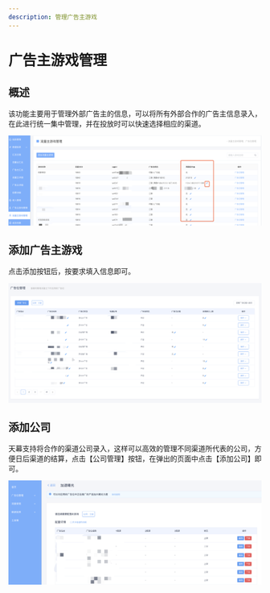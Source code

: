 ```yaml
---
description: 管理广告主游戏
---
```


# 广告主游戏管理

## 概述

该功能主要用于管理外部广告主的信息，可以将所有外部合作的广告主信息录入，在此进行统一集中管理，并在投放时可以快速选择相应的渠道。

![](../../.gitbook/assets/image%20%28122%29.png)

## 添加广告主游戏

点击添加按钮后，按要求填入信息即可。

![](../../.gitbook/assets/image%20%28146%29.png)

## 添加公司

天幕支持将合作的渠道公司录入，这样可以高效的管理不同渠道所代表的公司，方便日后渠道的结算，点击【公司管理】按钮，在弹出的页面中点击【添加公司】即可。

![](../../.gitbook/assets/image%20%28149%29.png)

